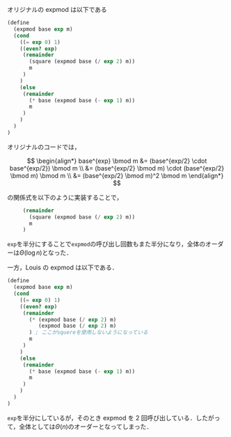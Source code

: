 オリジナルの expmod は以下である

```scheme
(define
  (expmod base exp m)
  (cond
    ((= exp 0) 1)
    ((even? exp)
     (remainder
       (square (expmod base (/ exp 2) m))
       m
     )
    )
    (else
     (remainder
       (* base (expmod base (- exp 1) m))
       m
     )
    )
  )
)
```

オリジナルのコードでは，

$$
\begin{align*}
base^{exp} \bmod m &= (base^{exp/2} \cdot base^{exp/2}) \bmod m \\
&= (base^{exp/2} \bmod m) \cdot (base^{exp/2} \bmod m) \bmod m \\
&= (base^{exp/2} \bmod m)^2 \bmod m
\end{align*}
$$

の関係式を以下のように実装することで，

```scheme
     (remainder
       (square (expmod base (/ exp 2) m))
       m
     )
```

`exp`を半分にすることで`expmod`の呼び出し回数もまた半分になり，全体のオーダーは$\Theta(\log n)$となった．

一方，Louis の expmod は以下である．

```scheme
(define
  (expmod base exp m)
  (cond
    ((= exp 0) 1)
    ((even? exp)
     (remainder
       (* (expmod base (/ exp 2) m)
          (expmod base (/ exp 2) m)
       ) ; ここがsquereを使用しないようになっている
       m
     )
    )
    (else
     (remainder
       (* base (expmod base (- exp 1) m))
       m
     )
    )
  )
)
```

`exp`を半分にしているが，そのとき expmod を 2 回呼び出している．したがって，全体としては$\Theta(n)$のオーダーとなってしまった．
